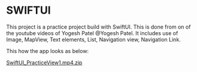 SWIFTUI 
============================
This project is a practice project build with SwiftUI. This is done from on of the youtube videos of Yogesh Patel @Yogesh Patel.
It includes use of Image, MapView, Text elements, List, Navigation view, Navigation Link.

This how the app looks as below:

[SwiftUI_PracticeView1.mp4.zip](https://github.com/user-attachments/files/17958392/SwiftUI_PracticeView1.mp4.zip)
